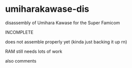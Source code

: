 # umiharakawase-dis
disassembly of Umihara Kawase for the Super Famicom

INCOMPLETE

does not assemble properly yet (kinda just backing it up rn)

RAM still needs lots of work

also comments
